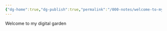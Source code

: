 ```yaml
---
{"dg-home":true,"dg-publish":true,"permalink":"/000-notes/welcome-to-my-garden/","tags":["gardenEntry"],"dgPassFrontmatter":true}
---
```



Welcome to my digital garden